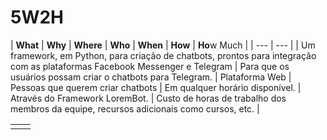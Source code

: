 # 5W2H

| **What** | **Why** | **Where** | **Who** | **When** | **How** | **Ho**w Much |
| --- | --- |
| Um framework, em Python, para criação de chatbots, prontos para integração com as plataformas Facebook Messenger e Telegram | Para que os usuários possam criar o chatbots para Telegram. | Plataforma Web | Pessoas que querem criar chatbots | Em qualquer horário disponível. | Através do Framework LoremBot. | Custo de horas de trabalho dos membros da equipe, recursos adicionais como cursos, etc. |

|  |  |
| --- | --- |
|  |  |

